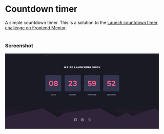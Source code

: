 # Countdown timer

A simple countdown timer.
This is a solution to the [Launch countdown timer challenge on Frontend Mentor](https://www.frontendmentor.io/challenges/launch-countdown-timer-N0XkGfyz-).
<br />
<br />

### Screenshot

![Countdown timer](./app-screenshots/countdown-timer.png)

